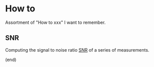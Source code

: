 # How to
Assortment of "How to xxx" I want to remember.

## SNR
Computing the signal to noise ratio [SNR](snr.md) of a series of measurements.

(end)
